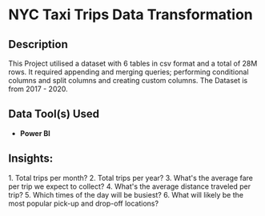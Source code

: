 <h1>NYC Taxi Trips Data Transformation</h1>

<h2>Description</h2>
This Project utilised a dataset with 6 tables in csv format and a total of 28M rows. It required appending and merging queries; performing conditional columns and split columns and creating custom columns. The Dataset is from 2017 - 2020.
<br />

<h2>Data Tool(s) Used</h2>

- <b>Power BI</b> 

<h2>Insights:</h2>
1. Total trips per month?
2. Total trips per year?
3. What's the average fare per trip we expect to collect?
4. What's the average distance traveled per trip?
5. Which times of the day will be busiest?
6. What will likely be the most popular pick-up and drop-off locations?

